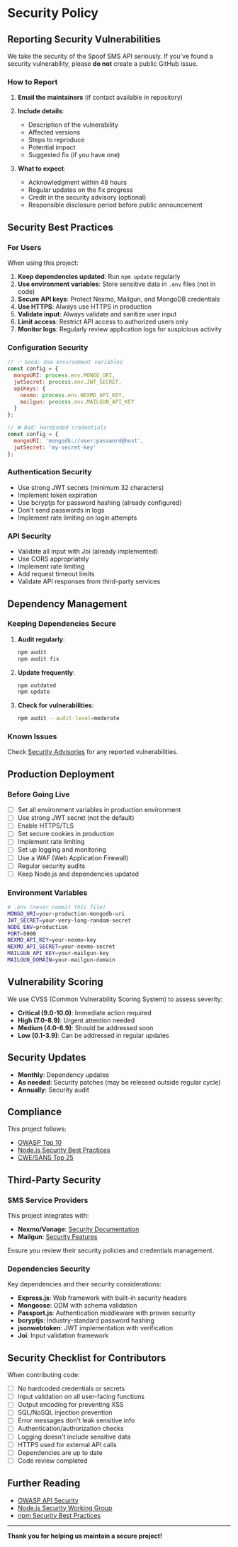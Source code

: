 # Security Policy

## Reporting Security Vulnerabilities

We take the security of the Spoof SMS API seriously. If you've found a security vulnerability, please **do not** create a public GitHub issue.

### How to Report

1. **Email the maintainers** (if contact available in repository)
2. **Include details**:
   - Description of the vulnerability
   - Affected versions
   - Steps to reproduce
   - Potential impact
   - Suggested fix (if you have one)

3. **What to expect**:
   - Acknowledgment within 48 hours
   - Regular updates on the fix progress
   - Credit in the security advisory (optional)
   - Responsible disclosure period before public announcement

## Security Best Practices

### For Users

When using this project:

1. **Keep dependencies updated**: Run `npm update` regularly
2. **Use environment variables**: Store sensitive data in `.env` files (not in code)
3. **Secure API keys**: Protect Nexmo, Mailgun, and MongoDB credentials
4. **Use HTTPS**: Always use HTTPS in production
5. **Validate input**: Always validate and sanitize user input
6. **Limit access**: Restrict API access to authorized users only
7. **Monitor logs**: Regularly review application logs for suspicious activity

### Configuration Security

```javascript
// ✅ Good: Use environment variables
const config = {
  mongoURI: process.env.MONGO_URI,
  jwtSecret: process.env.JWT_SECRET,
  apiKeys: {
    nexmo: process.env.NEXMO_API_KEY,
    mailgun: process.env.MAILGUN_API_KEY
  }
};

// ❌ Bad: Hardcoded credentials
const config = {
  mongoURI: 'mongodb://user:password@host',
  jwtSecret: 'my-secret-key'
};
```

### Authentication Security

- Use strong JWT secrets (minimum 32 characters)
- Implement token expiration
- Use bcryptjs for password hashing (already configured)
- Don't send passwords in logs
- Implement rate limiting on login attempts

### API Security

- Validate all input with Joi (already implemented)
- Use CORS appropriately
- Implement rate limiting
- Add request timeout limits
- Validate API responses from third-party services

## Dependency Management

### Keeping Dependencies Secure

1. **Audit regularly**:
   ```bash
   npm audit
   npm audit fix
   ```

2. **Update frequently**:
   ```bash
   npm outdated
   npm update
   ```

3. **Check for vulnerabilities**:
   ```bash
   npm audit --audit-level=moderate
   ```

### Known Issues

Check [Security Advisories](https://github.com/adityanageshsir/ssa/security/advisories) for any reported vulnerabilities.

## Production Deployment

### Before Going Live

- [ ] Set all environment variables in production environment
- [ ] Use strong JWT secret (not the default)
- [ ] Enable HTTPS/TLS
- [ ] Set secure cookies in production
- [ ] Implement rate limiting
- [ ] Set up logging and monitoring
- [ ] Use a WAF (Web Application Firewall)
- [ ] Regular security audits
- [ ] Keep Node.js and dependencies updated

### Environment Variables

```bash
# .env (never commit this file)
MONGO_URI=your-production-mongodb-uri
JWT_SECRET=your-very-long-random-secret
NODE_ENV=production
PORT=5000
NEXMO_API_KEY=your-nexmo-key
NEXMO_API_SECRET=your-nexmo-secret
MAILGUN_API_KEY=your-mailgun-key
MAILGUN_DOMAIN=your-mailgun-domain
```

## Vulnerability Scoring

We use CVSS (Common Vulnerability Scoring System) to assess severity:

- **Critical (9.0-10.0)**: Immediate action required
- **High (7.0-8.9)**: Urgent attention needed
- **Medium (4.0-6.9)**: Should be addressed soon
- **Low (0.1-3.9)**: Can be addressed in regular updates

## Security Updates

- **Monthly**: Dependency updates
- **As needed**: Security patches (may be released outside regular cycle)
- **Annually**: Security audit

## Compliance

This project follows:
- [OWASP Top 10](https://owasp.org/www-project-top-ten/)
- [Node.js Security Best Practices](https://nodejs.org/en/docs/guides/security/)
- [CWE/SANS Top 25](https://cwe.mitre.org/top25/)

## Third-Party Security

### SMS Service Providers

This project integrates with:
- **Nexmo/Vonage**: [Security Documentation](https://developer.vonage.com/en/security)
- **Mailgun**: [Security Features](https://www.mailgun.com/security/)

Ensure you review their security policies and credentials management.

### Dependencies Security

Key dependencies and their security considerations:
- **Express.js**: Web framework with built-in security headers
- **Mongoose**: ODM with schema validation
- **Passport.js**: Authentication middleware with proven security
- **bcryptjs**: Industry-standard password hashing
- **jsonwebtoken**: JWT implementation with verification
- **Joi**: Input validation framework

## Security Checklist for Contributors

When contributing code:

- [ ] No hardcoded credentials or secrets
- [ ] Input validation on all user-facing functions
- [ ] Output encoding for preventing XSS
- [ ] SQL/NoSQL injection prevention
- [ ] Error messages don't leak sensitive info
- [ ] Authentication/authorization checks
- [ ] Logging doesn't include sensitive data
- [ ] HTTPS used for external API calls
- [ ] Dependencies are up to date
- [ ] Code review completed

## Further Reading

- [OWASP API Security](https://owasp.org/www-project-api-security/)
- [Node.js Security Working Group](https://nodejs.org/en/about/security/)
- [npm Security Best Practices](https://docs.npmjs.com/cli/v8/commands/npm-audit)

---

**Thank you for helping us maintain a secure project!**
